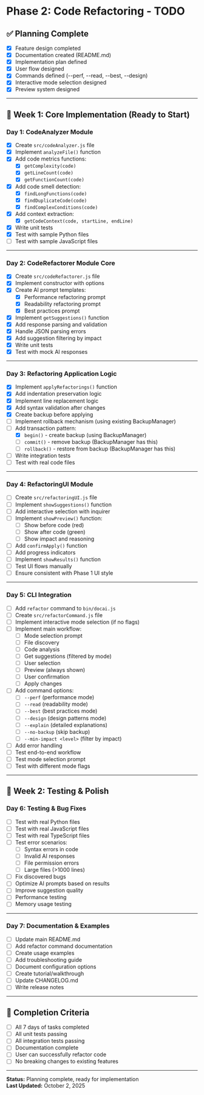 # Phase 2: Code Refactoring - TODO

## ✅ Planning Complete

- [x] Feature design completed
- [x] Documentation created (README.md)
- [x] Implementation plan defined
- [x] User flow designed
- [x] Commands defined (--perf, --read, --best, --design)
- [x] Interactive mode selection designed
- [x] Preview system designed

---

## 📅 Week 1: Core Implementation (Ready to Start)

### Day 1: CodeAnalyzer Module
- [x] Create `src/codeAnalyzer.js` file
- [x] Implement `analyzeFile()` function
- [x] Add code metrics functions:
  - [x] `getComplexity(code)`
  - [x] `getLineCount(code)`
  - [x] `getFunctionCount(code)`
- [x] Add code smell detection:
  - [x] `findLongFunctions(code)`
  - [x] `findDuplicateCode(code)`
  - [x] `findComplexConditions(code)`
- [x] Add context extraction:
  - [x] `getCodeContext(code, startLine, endLine)`
- [x] Write unit tests
- [x] Test with sample Python files
- [ ] Test with sample JavaScript files

---

### Day 2: CodeRefactorer Module Core
- [x] Create `src/codeRefactorer.js` file
- [x] Implement constructor with options
- [x] Create AI prompt templates:
  - [x] Performance refactoring prompt
  - [x] Readability refactoring prompt
  - [x] Best practices prompt
- [x] Implement `getSuggestions()` function
- [x] Add response parsing and validation
- [x] Handle JSON parsing errors
- [x] Add suggestion filtering by impact
- [x] Write unit tests
- [x] Test with mock AI responses

---

### Day 3: Refactoring Application Logic
- [x] Implement `applyRefactorings()` function
- [x] Add indentation preservation logic
- [x] Implement line replacement logic
- [x] Add syntax validation after changes
- [x] Create backup before applying
- [ ] Implement rollback mechanism (using existing BackupManager)
- [ ] Add transaction pattern:
  - [x] `begin()` - create backup (using BackupManager)
  - [ ] `commit()` - remove backup (BackupManager has this)
  - [ ] `rollback()` - restore from backup (BackupManager has this)
- [ ] Write integration tests
- [ ] Test with real code files

---

### Day 4: RefactoringUI Module
- [ ] Create `src/refactoringUI.js` file
- [ ] Implement `showSuggestions()` function
- [ ] Add interactive selection with inquirer
- [ ] Implement `showPreview()` function:
  - [ ] Show before code (red)
  - [ ] Show after code (green)
  - [ ] Show impact and reasoning
- [ ] Add `confirmApply()` function
- [ ] Add progress indicators
- [ ] Implement `showResults()` function
- [ ] Test UI flows manually
- [ ] Ensure consistent with Phase 1 UI style

---

### Day 5: CLI Integration
- [ ] Add `refactor` command to `bin/docai.js`
- [ ] Create `src/refactorCommand.js` file
- [ ] Implement interactive mode selection (if no flags)
- [ ] Implement main workflow:
  - [ ] Mode selection prompt
  - [ ] File discovery
  - [ ] Code analysis
  - [ ] Get suggestions (filtered by mode)
  - [ ] User selection
  - [ ] Preview (always shown)
  - [ ] User confirmation
  - [ ] Apply changes
- [ ] Add command options:
  - [ ] `--perf` (performance mode)
  - [ ] `--read` (readability mode)
  - [ ] `--best` (best practices mode)
  - [ ] `--design` (design patterns mode)
  - [ ] `--explain` (detailed explanations)
  - [ ] `--no-backup` (skip backup)
  - [ ] `--min-impact <level>` (filter by impact)
- [ ] Add error handling
- [ ] Test end-to-end workflow
- [ ] Test mode selection prompt
- [ ] Test with different mode flags

---

## 📅 Week 2: Testing & Polish

### Day 6: Testing & Bug Fixes
- [ ] Test with real Python files
- [ ] Test with real JavaScript files
- [ ] Test with real TypeScript files
- [ ] Test error scenarios:
  - [ ] Syntax errors in code
  - [ ] Invalid AI responses
  - [ ] File permission errors
  - [ ] Large files (>1000 lines)
- [ ] Fix discovered bugs
- [ ] Optimize AI prompts based on results
- [ ] Improve suggestion quality
- [ ] Performance testing
- [ ] Memory usage testing

---

### Day 7: Documentation & Examples
- [ ] Update main README.md
- [ ] Add refactor command documentation
- [ ] Create usage examples
- [ ] Add troubleshooting guide
- [ ] Document configuration options
- [ ] Create tutorial/walkthrough
- [ ] Update CHANGELOG.md
- [ ] Write release notes

---

## 🎯 Completion Criteria

- [ ] All 7 days of tasks completed
- [ ] All unit tests passing
- [ ] All integration tests passing
- [ ] Documentation complete
- [ ] User can successfully refactor code
- [ ] No breaking changes to existing features

---

**Status:** Planning complete, ready for implementation  
**Last Updated:** October 2, 2025
